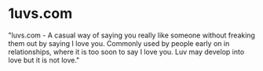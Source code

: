 # 1uvs.com
"luvs.com - A casual way of saying you really like someone without freaking them out by saying I love you. Commonly used by people early on in relationships, where it is too soon to say I love you. Luv may develop into love but it is not love."
